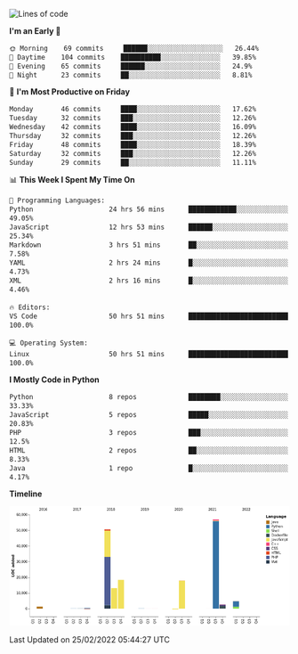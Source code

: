 <!--START_SECTION:waka-->
![Lines of code](https://img.shields.io/badge/From%20Hello%20World%20I%27ve%20Written-166%20Thousand%20lines%20of%20code-blue)

**I'm an Early 🐤** 

```text
🌞 Morning    69 commits     ██████░░░░░░░░░░░░░░░░░░░   26.44% 
🌆 Daytime    104 commits    ██████████░░░░░░░░░░░░░░░   39.85% 
🌃 Evening    65 commits     ██████░░░░░░░░░░░░░░░░░░░   24.9% 
🌙 Night      23 commits     ██░░░░░░░░░░░░░░░░░░░░░░░   8.81%

```
📅 **I'm Most Productive on Friday** 

```text
Monday       46 commits     ████░░░░░░░░░░░░░░░░░░░░░   17.62% 
Tuesday      32 commits     ███░░░░░░░░░░░░░░░░░░░░░░   12.26% 
Wednesday    42 commits     ████░░░░░░░░░░░░░░░░░░░░░   16.09% 
Thursday     32 commits     ███░░░░░░░░░░░░░░░░░░░░░░   12.26% 
Friday       48 commits     ████░░░░░░░░░░░░░░░░░░░░░   18.39% 
Saturday     32 commits     ███░░░░░░░░░░░░░░░░░░░░░░   12.26% 
Sunday       29 commits     ██░░░░░░░░░░░░░░░░░░░░░░░   11.11%

```


📊 **This Week I Spent My Time On** 

```text
💬 Programming Languages: 
Python                   24 hrs 56 mins      ████████████░░░░░░░░░░░░░   49.05% 
JavaScript               12 hrs 53 mins      ██████░░░░░░░░░░░░░░░░░░░   25.34% 
Markdown                 3 hrs 51 mins       ██░░░░░░░░░░░░░░░░░░░░░░░   7.58% 
YAML                     2 hrs 24 mins       █░░░░░░░░░░░░░░░░░░░░░░░░   4.73% 
XML                      2 hrs 16 mins       █░░░░░░░░░░░░░░░░░░░░░░░░   4.46%

🔥 Editors: 
VS Code                  50 hrs 51 mins      █████████████████████████   100.0%

💻 Operating System: 
Linux                    50 hrs 51 mins      █████████████████████████   100.0%

```

**I Mostly Code in Python** 

```text
Python                   8 repos             ████████░░░░░░░░░░░░░░░░░   33.33% 
JavaScript               5 repos             █████░░░░░░░░░░░░░░░░░░░░   20.83% 
PHP                      3 repos             ███░░░░░░░░░░░░░░░░░░░░░░   12.5% 
HTML                     2 repos             ██░░░░░░░░░░░░░░░░░░░░░░░   8.33% 
Java                     1 repo              █░░░░░░░░░░░░░░░░░░░░░░░░   4.17%

```


**Timeline**

![Chart not found](https://raw.githubusercontent.com/telesoho/telesoho/master/charts/bar_graph.png) 


 Last Updated on 25/02/2022 05:44:27 UTC
<!--END_SECTION:waka-->


<!--
**telesoho/telesoho** is a ✨ _special_ ✨ repository because its `README.md` (this file) appears on your GitHub profile.

Here are some ideas to get you started:

- 🔭 I’m currently working on ...
- 🌱 I’m currently learning ...
- 👯 I’m looking to collaborate on ...
- 🤔 I’m looking for help with ...
- 💬 Ask me about ...
- 📫 How to reach me: ...
- 😄 Pronouns: ...
- ⚡ Fun fact: ...
-->

